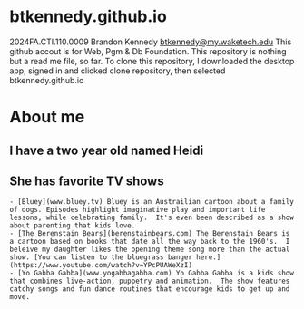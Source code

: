 # btkennedy.github.io
2024FA.CTI.110.0009
Brandon Kennedy btkennedy@my.waketech.edu
This github accout is for Web, Pgm & Db Foundation.
This repository is nothing but a read me file, so far.
To clone this repository, I downloaded the desktop app, signed in and clicked clone repository, then selected btkennedy.github.io

# About me 
## I have a two year old named Heidi
## She has favorite TV shows
    - [Bluey](www.bluey.tv) Bluey is an Austrailian cartoon about a family of dogs. Episodes highlight imaginative play and important life lessons, while celebrating family.  It's even been described as a show about parenting that kids love.
    - [The Berenstain Bears](berenstainbears.com) The Berenstain Bears is a cartoon based on books that date all the way back to the 1960's.  I beleive my daughter likes the opening theme song more than the actual show. [You can listen to the bluegrass banger here.](https://www.youtube.com/watch?v=YPcPUAWeXzI)
    - [Yo Gabba Gabba](www.yogabbagabba.com) Yo Gabba Gabba is a kids show that combines live-action, puppetry and animation.  The show features catchy songs and fun dance routines that encourage kids to get up and move.
